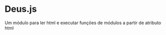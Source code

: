 Deus.js
===========

Um módulo para ler html e executar funções de módulos a partir de atributo html
